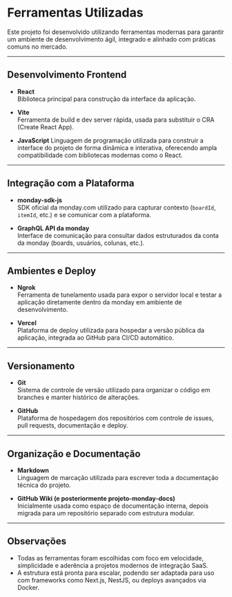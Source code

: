 # Ferramentas Utilizadas

Este projeto foi desenvolvido utilizando ferramentas modernas para garantir um ambiente de desenvolvimento ágil, integrado e alinhado com práticas comuns no mercado.

---

## Desenvolvimento Frontend

- **React**  
  Biblioteca principal para construção da interface da aplicação.

- **Vite**  
  Ferramenta de build e dev server rápida, usada para substituir o CRA (Create React App).

- **JavaScript**
  Linguagem de programação utilizada para construir a interface do projeto de forma dinâmica e interativa, oferecendo ampla compatibilidade com bibliotecas modernas como o React.

---

## Integração com a Plataforma

- **monday-sdk-js**  
  SDK oficial da monday.com utilizado para capturar contexto (`boardId`, `itemId`, etc.) e se comunicar com a plataforma.

- **GraphQL API da monday**  
  Interface de comunicação para consultar dados estruturados da conta da monday (boards, usuários, colunas, etc.).

---

## Ambientes e Deploy

- **Ngrok**  
  Ferramenta de tunelamento usada para expor o servidor local e testar a aplicação diretamente dentro da monday em ambiente de desenvolvimento.

- **Vercel**  
  Plataforma de deploy utilizada para hospedar a versão pública da aplicação, integrada ao GitHub para CI/CD automático.

---

## Versionamento

- **Git**  
  Sistema de controle de versão utilizado para organizar o código em branches e manter histórico de alterações.

- **GitHub**  
  Plataforma de hospedagem dos repositórios com controle de issues, pull requests, documentação e deploy.

---

## Organização e Documentação

- **Markdown**  
  Linguagem de marcação utilizada para escrever toda a documentação técnica do projeto.

- **GitHub Wiki (e posteriormente projeto-monday-docs)**  
  Inicialmente usada como espaço de documentação interna, depois migrada para um repositório separado com estrutura modular.

---

## Observações

- Todas as ferramentas foram escolhidas com foco em velocidade, simplicidade e aderência a projetos modernos de integração SaaS.
- A estrutura está pronta para escalar, podendo ser adaptada para uso com frameworks como Next.js, NestJS, ou deploys avançados via Docker.
